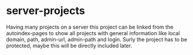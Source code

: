 # server-projects
Having many projects on a server this project can be linked from the autoindex-pages to show all projects with general information like local domain, path, admin-url, admin-path and login. Surly the project has to be protected, maybe this will be directly included later.
